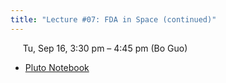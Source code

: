 ```yaml
---
title: "Lecture #07: FDA in Space (continued)"
---
```


&nbsp;&nbsp;&nbsp;&nbsp;&nbsp;Tu, Sep 16, 3:30 pm – 4:45 pm (Bo Guo)

- [Pluto Notebook](../pluto_notebooks/Lec7_fda_space_continued.jl)
